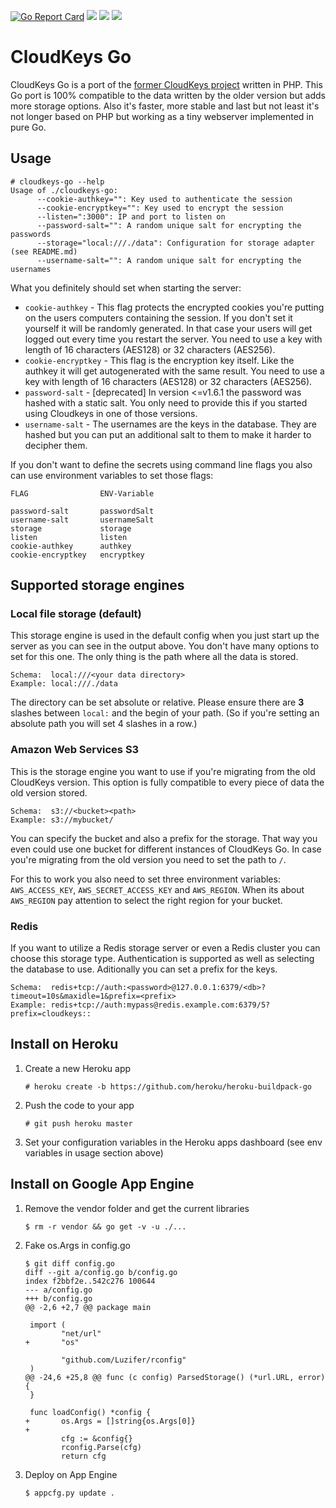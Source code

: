 [![Go Report Card](https://goreportcard.com/badge/github.com/Luzifer/cloudkeys-go)](https://goreportcard.com/report/github.com/Luzifer/cloudkeys-go)
![](https://badges.fyi/github/license/Luzifer/cloudkeys-go)
![](https://badges.fyi/github/downloads/Luzifer/cloudkeys-go)
![](https://badges.fyi/github/latest-release/Luzifer/cloudkeys-go)

# CloudKeys Go

CloudKeys Go is a port of the [former CloudKeys project](https://github.com/awesomecoders/cloudkeys) written in PHP. This Go port is 100% compatible to the data written by the older version but adds more storage options. Also it's faster, more stable and last but not least it's not longer based on PHP but working as a tiny webserver implemented in pure Go.

## Usage

```
# cloudkeys-go --help
Usage of ./cloudkeys-go:
      --cookie-authkey="": Key used to authenticate the session
      --cookie-encryptkey="": Key used to encrypt the session
      --listen=":3000": IP and port to listen on
      --password-salt="": A random unique salt for encrypting the passwords
      --storage="local:///./data": Configuration for storage adapter (see README.md)
      --username-salt="": A random unique salt for encrypting the usernames
```

What you definitely should set when starting the server:

- `cookie-authkey` - This flag protects the encrypted cookies you're putting on the users computers containing the session. If you don't set it yourself it will be randomly generated. In that case your users will get logged out every time you restart the server. You need to use a key with length of 16 characters (AES128) or 32 characters (AES256).
- `cookie-encryptkey` - This flag is the encryption key itself. Like the authkey it will get autogenerated with the same result. You need to use a key with length of 16 characters (AES128) or 32 characters (AES256).
- `password-salt` - [deprecated] In version <=v1.6.1 the password was hashed with a static salt. You only need to provide this if you started using Cloudkeys in one of those versions.
- `username-salt` - The usernames are the keys in the database. They are hashed but you can put an additional salt to them to make it harder to decipher them.

If you don't want to define the secrets using command line flags you also can use environment variables to set those flags:

```
FLAG                ENV-Variable

password-salt       passwordSalt
username-salt       usernameSalt
storage             storage
listen              listen
cookie-authkey      authkey
cookie-encryptkey   encryptkey
```

## Supported storage engines

### Local file storage (default)

This storage engine is used in the default config when you just start up the server as you can see in the output above. You don't have many options to set for this one. The only thing is the path where all the data is stored.

```
Schema:  local:///<your data directory>
Example: local:///./data
```

The directory can be set absolute or relative. Please ensure there are **3** slashes between `local:` and the begin of your path. (So if you're setting an absolute path you will set 4 slashes in a row.)

### Amazon Web Services S3

This is the storage engine you want to use if you're migrating from the old CloudKeys version. This option is fully compatible to every piece of data the old version stored.

```
Schema:  s3://<bucket><path>
Example: s3://mybucket/
```

You can specify the bucket and also a prefix for the storage. That way you even could use one bucket for different instances of CloudKeys Go. In case you're migrating from the old version you need to set the path to `/`.

For this to work you also need to set three environment variables: `AWS_ACCESS_KEY`, `AWS_SECRET_ACCESS_KEY` and `AWS_REGION`. When its about `AWS_REGION` pay attention to select the right region for your bucket.

### Redis

If you want to utilize a Redis storage server or even a Redis cluster you can choose this storage type. Authentication is supported as well as selecting the database to use. Aditionally you can set a prefix for the keys.

```
Schema:  redis+tcp://auth:<password>@127.0.0.1:6379/<db>?timeout=10s&maxidle=1&prefix=<prefix>
Example: redis+tcp://auth:mypass@redis.example.com:6379/5?prefix=cloudkeys::
```

## Install on Heroku

1. Create a new Heroku app

    ```
    # heroku create -b https://github.com/heroku/heroku-buildpack-go
    ```

2. Push the code to your app

    ```
    # git push heroku master
    ```

3. Set your configuration variables in the Heroku apps dashboard (see env variables in usage section above)

## Install on Google App Engine

1. Remove the vendor folder and get the current libraries

    ```
    $ rm -r vendor && go get -v -u ./...
    ```

2. Fake os.Args in config.go

    ```
    $ git diff config.go
    diff --git a/config.go b/config.go
    index f2bbf2e..542c276 100644
    --- a/config.go
    +++ b/config.go
    @@ -2,6 +2,7 @@ package main
     
     import (
            "net/url"
    +       "os"
     
            "github.com/Luzifer/rconfig"
     )
    @@ -24,6 +25,8 @@ func (c config) ParsedStorage() (*url.URL, error) {
     }
     
     func loadConfig() *config {
    +       os.Args = []string{os.Args[0]}
    +
            cfg := &config{}
            rconfig.Parse(cfg)
            return cfg
    ```

3. Deploy on App Engine

    ```
    $ appcfg.py update .
    ```
